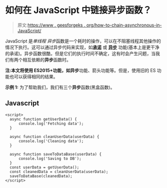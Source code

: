 # 如何在 JavaScript 中链接异步函数？

> 原文:[https://www . geesforgeks . org/how-to-chain-asynchronous-in-JavaScript/](https://www.geeksforgeeks.org/how-to-chain-asynchronous-functions-in-javascript/)

JavaScript 是*单线程* *异步*函数是一个耗时的操作，可以在不阻塞线程其他操作的情况下执行。这可以通过异步代码来实现，如[**承诺**](https://www.geeksforgeeks.org/javascript-promises/) 或 [**异步**](https://www.geeksforgeeks.org/understanding-the-async-in-javascript/) 功能(基本上是更干净的承诺)。异步函数很酷，但是它们的执行时间不确定，这有时会产生问题，当我们有两个相互依赖的**异步**函数时。

**注:**本文将使用 ES2015+功能，如**异步**功能、箭头功能等。但是，使用旧的 ES 功能也可以获得相同的结果。

**示例 1:** 为了帮助我们，我们有三个**异步**函数(黑盒函数)。

## Javascript

```
<script>
  async function getUserData() {
      console.log('Fetching data');     
  }

  async function cleanUserData(userData) {
      console.log('Cleaning data');      
  }

  async function saveToDataBase(userData) {
      console.log('Saving to DB');     
  }
  const userData = getUserData();
  const cleanedData = cleanUserData(userData);
  saveToDataBase(cleanedData);
</script>
```